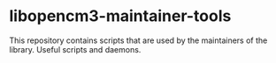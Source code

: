 libopencm3-maintainer-tools
===========================

This repository contains scripts that are used by the maintainers of the library. Useful scripts and daemons.
